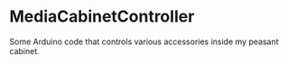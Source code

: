 MediaCabinetController
======================

Some Arduino code that controls various accessories inside my peasant cabinet.
